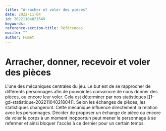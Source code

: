 ```yaml
---
title: "Arracher et voler des pièces"
date: 2022-11-04
id: 20221104021549
keywords:
reference-section-title: Références
nocite: ""
author: Fumet
---
```


# Arracher, donner, recevoir et voler des pièces

L'une des mécaniques centrales du jeu. Le but est de se rapprocher de différents personnages afin de pouvoir les convaincre de nous donner des pièces, ou encore leur voler. Cela est déterminer par nos statistiques [[1-gd-statistique-20221104021804]]. Selon les échanges de pièces, les statistiques changeront.
Cette mécanique influence directement la relation avec les personnages. Décider de proposer un échange de pièce ou encore de voler le corps à un moment inopportun peut mener le personnage à se refermer et ainsi bloquer l'accès à ce dernier pour un certain temps.


